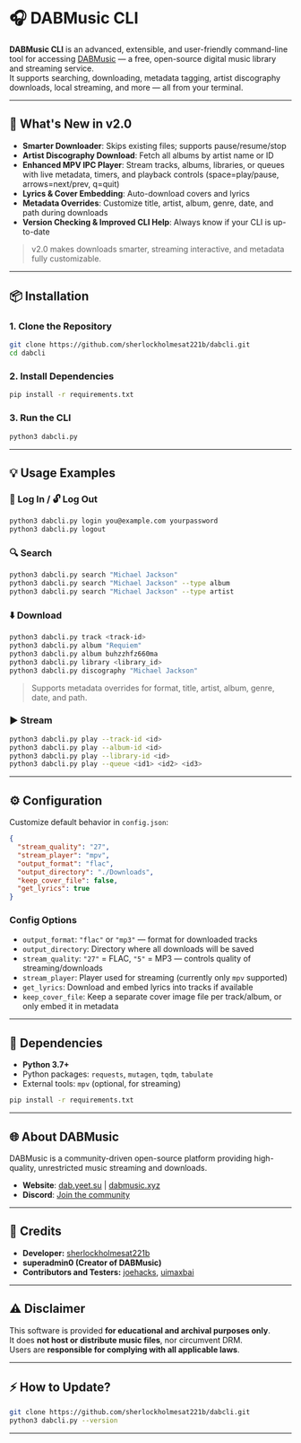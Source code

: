 # 🎧 DABMusic CLI

**DABMusic CLI** is an advanced, extensible, and user-friendly command-line tool for accessing [DABMusic](https://dab.yeet.su) — a free, open-source digital music library and streaming service.  
It supports searching, downloading, metadata tagging, artist discography downloads, local streaming, and more — all from your terminal.

---

## 🚀 What's New in v2.0

- **Smarter Downloader**: Skips existing files; supports pause/resume/stop  
- **Artist Discography Download**: Fetch all albums by artist name or ID  
- **Enhanced MPV IPC Player**: Stream tracks, albums, libraries, or queues with live metadata, timers, and playback controls (space=play/pause, arrows=next/prev, q=quit)  
- **Lyrics & Cover Embedding**: Auto-download covers and lyrics  
- **Metadata Overrides**: Customize title, artist, album, genre, date, and path during downloads  
- **Version Checking & Improved CLI Help**: Always know if your CLI is up-to-date  

> v2.0 makes downloads smarter, streaming interactive, and metadata fully customizable.

---

## 📦 Installation

### 1. Clone the Repository

```bash
git clone https://github.com/sherlockholmesat221b/dabcli.git
cd dabcli
````

### 2. Install Dependencies

```bash
pip install -r requirements.txt
```

### 3. Run the CLI

```bash
python3 dabcli.py
```

---

## 💡 Usage Examples

### 🔐 Log In / 🔓 Log Out

```bash
python3 dabcli.py login you@example.com yourpassword
python3 dabcli.py logout
```

### 🔍 Search

```bash
python3 dabcli.py search "Michael Jackson"
python3 dabcli.py search "Michael Jackson" --type album
python3 dabcli.py search "Michael Jackson" --type artist
```

### ⬇️ Download

```bash
python3 dabcli.py track <track-id>
python3 dabcli.py album "Requiem"
python3 dabcli.py album buhzzhfz660ma
python3 dabcli.py library <library_id>
python3 dabcli.py discography "Michael Jackson"
```

> Supports metadata overrides for format, title, artist, album, genre, date, and path.

### ▶️ Stream

```bash
python3 dabcli.py play --track-id <id>
python3 dabcli.py play --album-id <id>
python3 dabcli.py play --library-id <id>
python3 dabcli.py play --queue <id1> <id2> <id3>
```

---

## ⚙️ Configuration

Customize default behavior in `config.json`:

```json
{
  "stream_quality": "27",
  "stream_player": "mpv",
  "output_format": "flac",
  "output_directory": "./Downloads",
  "keep_cover_file": false,
  "get_lyrics": true
}
```

### Config Options

- `output_format`: `"flac"` or `"mp3"` — format for downloaded tracks  
- `output_directory`: Directory where all downloads will be saved  
- `stream_quality`: `"27"` = FLAC, `"5"` = MP3 — controls quality of streaming/downloads  
- `stream_player`: Player used for streaming (currently only `mpv` supported)  
- `get_lyrics`: Download and embed lyrics into tracks if available  
- `keep_cover_file`: Keep a separate cover image file per track/album, or only embed it in metadata

---

## 🧩 Dependencies

- **Python 3.7+**
- Python packages: `requests`, `mutagen`, `tqdm`, `tabulate`
- External tools: `mpv` (optional, for streaming)

```bash
pip install -r requirements.txt
```

---

## 🌐 About DABMusic

DABMusic is a community-driven open-source platform providing high-quality, unrestricted music streaming and downloads.

- **Website**: [dab.yeet.su](https://dab.yeet.su) | [dabmusic.xyz](https://dabmusic.xyz)
- **Discord**: [Join the community](https://discord.gg/dabmusic-1347344910008979548)

---

## 👥 Credits

- **Developer:** [sherlockholmesat221b](https://github.com/sherlockholmesat221b)
- **superadmin0 (Creator of DABMusic)**
- **Contributors and Testers:** [joehacks](https://github.com/holmesisback), [uimaxbai](https://github.com/uimaxbai)

---

## ⚠️ Disclaimer

This software is provided **for educational and archival purposes only**.  
It does **not host or distribute music files**, nor circumvent DRM.  
Users are **responsible for complying with all applicable laws**.

---

## ⚡ How to Update?

```bash
git clone https://github.com/sherlockholmesat221b/dabcli.git
python3 dabcli.py --version
```

---